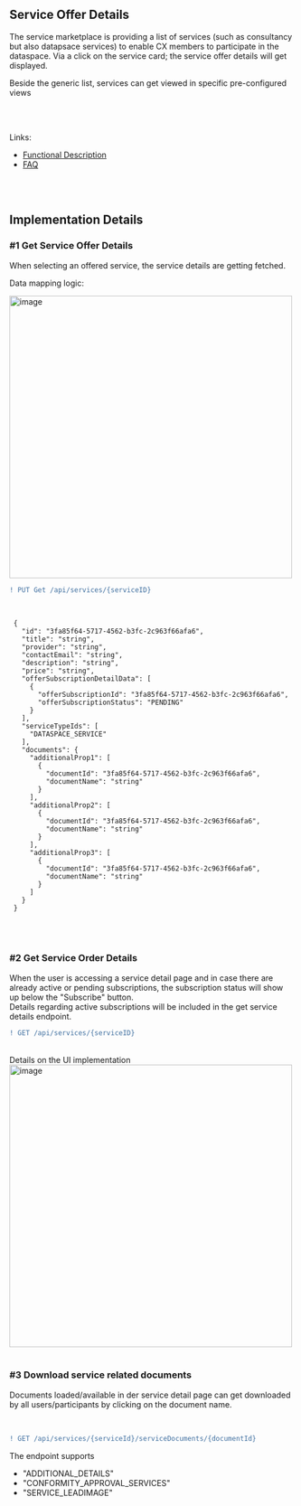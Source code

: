 ## Service Offer Details

The service marketplace is providing a list of services (such as consultancy but also datapsace services) to enable CX members to participate in the dataspace. Via a click on the service card; the service offer details will get displayed.
<br>

Beside the generic list, services can get viewed in specific pre-configured views

<br>
<br>

Links:  
   
* [Functional Description](/docs/05.%20Service(s)/01.%20Service%20Marketplace/02.%20Service%20Details.md)  
* [FAQ](/docs/05.%Service(s)/01.%Marketplace/FAQ.md)

<br>
<br>

## Implementation Details

### #1 Get Service Offer Details

When selecting an offered service, the service details are getting fetched.

Data mapping logic:

<img width="500" alt="image" src="https://user-images.githubusercontent.com/94133633/211170341-97904369-250c-416e-b9fe-b34f549d69d3.png">

<br>

```diff
! PUT Get /api/services/{serviceID}
```

<br>

     {
       "id": "3fa85f64-5717-4562-b3fc-2c963f66afa6",
       "title": "string",
       "provider": "string",
       "contactEmail": "string",
       "description": "string",
       "price": "string",
       "offerSubscriptionDetailData": [
         {
           "offerSubscriptionId": "3fa85f64-5717-4562-b3fc-2c963f66afa6",
           "offerSubscriptionStatus": "PENDING"
         }
       ],
       "serviceTypeIds": [
         "DATASPACE_SERVICE"
       ],
       "documents": {
         "additionalProp1": [
           {
             "documentId": "3fa85f64-5717-4562-b3fc-2c963f66afa6",
             "documentName": "string"
           }
         ],
         "additionalProp2": [
           {
             "documentId": "3fa85f64-5717-4562-b3fc-2c963f66afa6",
             "documentName": "string"
           }
         ],
         "additionalProp3": [
           {
             "documentId": "3fa85f64-5717-4562-b3fc-2c963f66afa6",
             "documentName": "string"
           }
         ]
       }
     }

<br>
<br>


### #2 Get Service Order Details

When the user is accessing a service detail page and in case there are already active or pending subscriptions, the subscription status will show up below the "Subscribe" button.  
Details regarding active subscriptions will be included in the get service details endpoint.
<br>

```diff
! GET /api/services/{serviceID}
```

<br>
Details on the UI implementation

<img width="500" alt="image" src="https://user-images.githubusercontent.com/94133633/211170389-1cbba688-7ac8-49ff-8c11-59d06d44a1c0.png">

<br>
<br>

### #3 Download service related documents

Documents loaded/available in der service detail page can get downloaded by all users/participants by clicking on the document name.

<br>

```diff
! GET /api/services/{serviceId}/serviceDocuments/{documentId}
```

The endpoint supports

* "ADDITIONAL_DETAILS"
* "CONFORMITY_APPROVAL_SERVICES"
* "SERVICE_LEADIMAGE"

<br>
<br>


